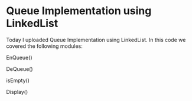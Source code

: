 # Queue Implementation using LinkedList
Today I uploaded Queue Implementation using LinkedList.
In this code we covered the following modules:


EnQueue()

DeQueue()

isEmpty()

Display()
